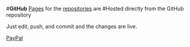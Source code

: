 #**GitHub** [Pages](
https://kolumnin.github.io/pages/index.html)
for the [repositories](https://github.com/kolumnin) are
#Hosted directly from the GitHub repository

Just edit, push, and commit and the changes are live.

[PayPal](https://github.com/kolumnin/pages/PayPal.html)
